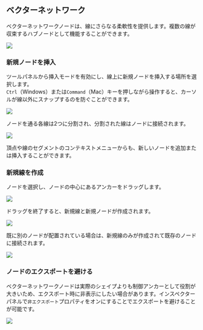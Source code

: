 ## ベクターネットワーク

ベクターネットワークノードは、線にさらなる柔軟性を提供します。複数の線が収束するハブノードとして機能することができます。

![](/assets/vn-intro.png)

### 新規ノードを挿入

ツールパネルから挿入モードを有効にし、線上に新規ノードを挿入する場所を選択します。  
`Ctrl`（Windows）または`Command`（Mac）キーを押しながら操作すると、カーソルが線以外にスナップするのを防ぐことができます。

![](/assets/vn-insert-1.png)

ノードを通る各線は2つに分割され、分割された線はノードに接続されます。

![](/assets/vn-insert-2.png)

頂点や線のセグメントのコンテキストメニューからも、新しいノードを追加または挿入することができます。

### 新規線を作成

ノードを選択し、ノードの中心にあるアンカーをドラッグします。

![](/assets/vn-draw-1.png)

ドラッグを終了すると、新規線と新規ノードが作成されます。

![](/assets/vn-draw-2.png)

既に別のノードが配置されている場合は、新規線のみが作成されて既存のノードに接続されます。

![](/assets/vn-draw-3.png)

### ノードのエクスポートを避ける

ベクターネットワークノードは実際のシェイプよりも制御アンカーとして役割が大きいため、エクスポート時に非表示にしたい場合があります。インスペクターパネルで`非エクスポート`プロパティをオンにすることでエクスポートを避けることが可能です。

![](/assets/vn-noexport.png)
